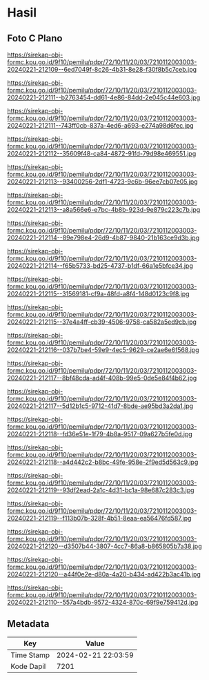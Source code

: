 # Hasil

## Foto C Plano

https://sirekap-obj-formc.kpu.go.id/9f10/pemilu/pdpr/72/10/11/20/03/7210112003003-20240221-212109--6ed7049f-8c26-4b31-8e28-f30f8b5c7ceb.jpg

https://sirekap-obj-formc.kpu.go.id/9f10/pemilu/pdpr/72/10/11/20/03/7210112003003-20240221-212111--b2763454-dd61-4e86-84dd-2e045c44e603.jpg

https://sirekap-obj-formc.kpu.go.id/9f10/pemilu/pdpr/72/10/11/20/03/7210112003003-20240221-212111--743ff0cb-837a-4ed6-a693-e274a98d6fec.jpg

https://sirekap-obj-formc.kpu.go.id/9f10/pemilu/pdpr/72/10/11/20/03/7210112003003-20240221-212112--35609f48-ca84-4872-91fd-79d98e469551.jpg

https://sirekap-obj-formc.kpu.go.id/9f10/pemilu/pdpr/72/10/11/20/03/7210112003003-20240221-212113--93400256-2df1-4723-9c6b-96ee7cb07e05.jpg

https://sirekap-obj-formc.kpu.go.id/9f10/pemilu/pdpr/72/10/11/20/03/7210112003003-20240221-212113--a8a566e6-e7bc-4b8b-923d-9e879c223c7b.jpg

https://sirekap-obj-formc.kpu.go.id/9f10/pemilu/pdpr/72/10/11/20/03/7210112003003-20240221-212114--89e798e4-26d9-4b87-9840-21b163ce9d3b.jpg

https://sirekap-obj-formc.kpu.go.id/9f10/pemilu/pdpr/72/10/11/20/03/7210112003003-20240221-212114--f65b5733-bd25-4737-b1df-66a1e5bfce34.jpg

https://sirekap-obj-formc.kpu.go.id/9f10/pemilu/pdpr/72/10/11/20/03/7210112003003-20240221-212115--31569181-cf9a-48fd-a8f4-148d0123c9f8.jpg

https://sirekap-obj-formc.kpu.go.id/9f10/pemilu/pdpr/72/10/11/20/03/7210112003003-20240221-212115--37e4a4ff-cb39-4506-9758-ca582a5ed9cb.jpg

https://sirekap-obj-formc.kpu.go.id/9f10/pemilu/pdpr/72/10/11/20/03/7210112003003-20240221-212116--037b7be4-59e9-4ec5-9629-ce2ae6e6f568.jpg

https://sirekap-obj-formc.kpu.go.id/9f10/pemilu/pdpr/72/10/11/20/03/7210112003003-20240221-212117--8bf48cda-ad4f-408b-99e5-0de5e84f4b62.jpg

https://sirekap-obj-formc.kpu.go.id/9f10/pemilu/pdpr/72/10/11/20/03/7210112003003-20240221-212117--5d12b1c5-9712-41d7-8bde-ae95bd3a2da1.jpg

https://sirekap-obj-formc.kpu.go.id/9f10/pemilu/pdpr/72/10/11/20/03/7210112003003-20240221-212118--fd36e51e-1f79-4b8a-9517-09a627b5fe0d.jpg

https://sirekap-obj-formc.kpu.go.id/9f10/pemilu/pdpr/72/10/11/20/03/7210112003003-20240221-212118--a4d442c2-b8bc-49fe-958e-2f9ed5d563c9.jpg

https://sirekap-obj-formc.kpu.go.id/9f10/pemilu/pdpr/72/10/11/20/03/7210112003003-20240221-212119--93df2ead-2a1c-4d31-bc1a-98e687c283c3.jpg

https://sirekap-obj-formc.kpu.go.id/9f10/pemilu/pdpr/72/10/11/20/03/7210112003003-20240221-212119--f113b07b-328f-4b51-8eaa-ea56476fd587.jpg

https://sirekap-obj-formc.kpu.go.id/9f10/pemilu/pdpr/72/10/11/20/03/7210112003003-20240221-212120--d3507b44-3807-4cc7-86a8-b865805b7a38.jpg

https://sirekap-obj-formc.kpu.go.id/9f10/pemilu/pdpr/72/10/11/20/03/7210112003003-20240221-212120--a44f0e2e-d80a-4a20-b434-ad422b3ac41b.jpg

https://sirekap-obj-formc.kpu.go.id/9f10/pemilu/pdpr/72/10/11/20/03/7210112003003-20240221-212110--557a4bdb-9572-4324-870c-69f9e759412d.jpg


## Metadata

| Key        | Value               |
| ---------- | ------------------- |
| Time Stamp | 2024-02-21 22:03:59 |
| Kode Dapil | 7201                |



